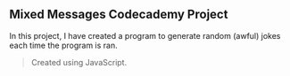 ## Mixed Messages Codecademy Project

In this project, I have created a program to generate random (awful) jokes each time the program is ran.

> Created using JavaScript.
